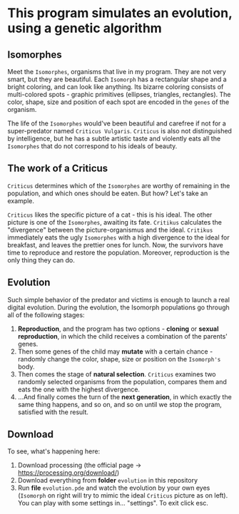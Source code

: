# This program simulates an evolution, using a genetic algorithm
## Isomorphes
Meet the `Isomorphes`, organisms that live in my program. They are not very smart, but they are beautiful. Each `Isomorph` has a rectangular shape and a bright coloring, and can look like anything. Its bizarre coloring consists of multi-colored spots - graphic primitives (ellipses, triangles, rectangles). The color, shape, size and position of each spot are encoded in the `genes` of the organism.

The life of the `Isomorphes` would've been beautiful and carefree if not for a super-predator named `Criticus Vulgaris`. `Criticus` is also not distinguished by intelligence, but he has a subtle artistic taste and violently eats all the `Isomorphes` that do not correspond to his ideals of beauty.

## The work of a Criticus
`Criticus` determines which of the `Isomorphes` are worthy of remaining in the population, and which ones should be eaten. But how? Let's take an example.

`Criticus` likes the specific picture of a cat - this is his ideal. The other picture is one of the `Isomorphes`, awaiting its fate. `Critikus` calculates the "divergence" between the picture-organismus and the ideal.
`Critikus` immediately eats the ugly `Isomorphes` with a high divergence to the ideal for breakfast, and leaves the prettier ones for lunch. Now, the survivors have time to reproduce and restore the population. Moreover, reproduction is the only thing they can do.

## Evolution
Such simple behavior of the predator and victims is enough to launch a real digital evolution. During the evolution, the Isomorph populations go through all of the following stages:
1. **Reproduction**, and the program has two options - **cloning** or **sexual reproduction**, in which the child receives a combination of the parents' genes.
2. Then some genes of the child may **mutate** with a certain chance - randomly change the color, shape, size or position on the `Isomorph's` body.
3. Then comes the stage of **natural selection**. `Criticus` examines two randomly selected organisms from the population, compares them and eats the one with the highest divergence.
4. ...And finally comes the turn of the **next generation**, in which exactly the same thing happens, and so on, and so on until we stop the program, satisfied with the result.

## Download
To see, what's happening here: 
1. Download processing (the official page -> https://processing.org/download/)
2. Download everything from **folder** `evolution` in this repository
3. Run **file** `evolution.pde` and watch the evolution by your own eyes (`Isomorph` on right will try to mimic the ideal `Criticus` picture as on left). You can play with some settings in... "settings". To exit click esc.
